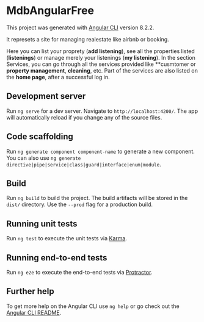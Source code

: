 # MdbAngularFree

This project was generated with [Angular CLI](https://github.com/angular/angular-cli) version 8.2.2.

It represets a site for managing realestate like airbnb or booking.

Here you can list your proprety (**add listening**), see all the properties listed (**listenings**) or manage merely your listenings (**my listening**). In the section Services, you can go through all the services provided like **cusmtomer or **property management**, **cleaning**, etc. Part of the services are also listed on the **home page**, after a successful log in.

## Development server

Run `ng serve` for a dev server. Navigate to `http://localhost:4200/`. The app will automatically reload if you change any of the source files.

## Code scaffolding

Run `ng generate component component-name` to generate a new component. You can also use `ng generate directive|pipe|service|class|guard|interface|enum|module`.

## Build

Run `ng build` to build the project. The build artifacts will be stored in the `dist/` directory. Use the `--prod` flag for a production build.

## Running unit tests

Run `ng test` to execute the unit tests via [Karma](https://karma-runner.github.io).

## Running end-to-end tests

Run `ng e2e` to execute the end-to-end tests via [Protractor](http://www.protractortest.org/).

## Further help

To get more help on the Angular CLI use `ng help` or go check out the [Angular CLI README](https://github.com/angular/angular-cli/blob/master/README.md).
